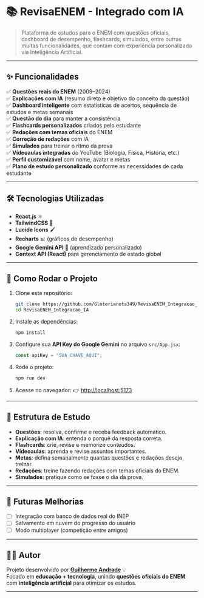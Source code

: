 # 📚 RevisaENEM - Integrado com IA

> Plataforma de estudos para o ENEM com questões oficiais, dashboard de desempenho, flashcards, simulados, entre outras muitas funcionalidades, que contam com experiência personalizada via Inteligência Artificial.

---

## ✨ Funcionalidades

✅ **Questões reais do ENEM** (2009–2024)  
✅ **Explicações com IA** (resumo direto e objetivo do conceito da questão)  
✅ **Dashboard inteligente** com estatísticas de acertos, sequência de estudos e metas semanais  
✅ **Questão do dia** para manter a consistência  
✅ **Flashcards personalizados** criados pelo estudante  
✅ **Redações com temas oficiais** do ENEM<br>
✅ **Correção de redações** com IA<br>
✅ **Simulados** para treinar o ritmo da prova  
✅ **Vídeoaulas integradas** do YouTube (Biologia, Física, História, etc.)  
✅ **Perfil customizável** com nome, avatar e metas<br>
✅ **Plano de estudo personalizado** conforme as necessidades de cada estudante

---

## 🛠️ Tecnologias Utilizadas

- **React.js** ⚛️  
- **TailwindCSS** 🎨  
- **Lucide Icons** 🖌️  
- **Recharts** 📊 (gráficos de desempenho)  
- **Google Gemini API** 🤖 (aprendizado personalizado)  
- **Context API (React)** para gerenciamento de estado global  

---

## 🚀 Como Rodar o Projeto

1. Clone este repositório:
   ```bash
   git clone https://github.com/Gloterianota349/RevisaENEM_Integracao_IA.git
   cd RevisaENEM_Integracao_IA
   ```

2. Instale as dependências:

   ```bash
   npm install
   ```

3. Configure sua **API Key do Google Gemini** no arquivo `src/App.jsx`:

   ```js
   const apiKey = "SUA_CHAVE_AQUI";
   ```

4. Rode o projeto:

   ```bash
   npm run dev
   ```

5. Acesse no navegador:
   👉 [http://localhost:5173](http://localhost:5173/)

---

## 🎯 Estrutura de Estudo

* **Questões**: resolva, confirme e receba feedback automático.
* **Explicação com IA**: entenda o porquê da resposta correta.
* **Flashcards**: crie, revise e memorize conteúdos.
* **Vídeoaulas**: aprenda e revise assuntos importantes.
* **Metas**: defina semanalmente quantas questões e redações deseja treinar.
* **Redações**: treine fazendo redações com temas oficiais do ENEM.
* **Simulados**: pratique como se fosse o dia da prova.

---

## 📌 Futuras Melhorias

* [ ] Integração com banco de dados real do INEP
* [ ] Salvamento em nuvem do progresso do usuário
* [ ] Modo multiplayer (competição entre amigos)

---

## 👨‍💻 Autor

Projeto desenvolvido por **[Guilherme Andrade](https://github.com/Gloterianota349)** 💡<br>
Focado em **educação + tecnologia**, unindo **questões oficiais do ENEM** com **inteligência artificial** para otimizar os estudos.

---
